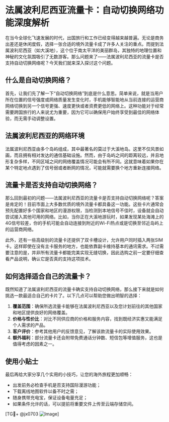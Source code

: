 # 法属波利尼西亚流量卡：自动切换网络功能深度解析

在当今全球化飞速发展的时代，出国旅行和工作已经变得越来越普遍。无论是商务出差还是休闲度假，选择一张合适的境外流量卡成了许多人关注的重点。而提到法属波利尼西亚（如大溪地），这个位于南太平洋的美丽群岛，其独特的地理位置和神秘的文化氛围吸引了无数游客。那么问题来了——法属波利尼西亚的流量卡是否支持自动切换网络呢？今天我们就来深入探讨这个问题。

## 什么是自动切换网络？

首先，让我们先了解一下“自动切换网络”到底是什么意思。简单来说，就是当用户所在位置的信号强度或网络质量发生变化时，手机能够智能地从当前连接的运营商网络切换到另一个信号更强、速度更快或者资费更低的网络上。这种功能对于经常需要跨国旅行的人来说尤为重要，因为它可以确保用户始终享受到最佳的网络体验，而无需手动调整设置。

## 法属波利尼西亚的网络环境

法属波利尼西亚由多个岛屿组成，其中最著名的莫过于大溪地岛。这里不仅风景如画，而且拥有相对发达的通信基础设施。然而，由于岛屿之间的距离较远，并且地形复杂多样，不同区域之间的网络覆盖情况可能会有所不同。这就意味着如果你在某个特定地点遇到了信号弱或者断网的情况，可能就需要换个地方重新连接网络。

## 流量卡是否支持自动切换网络？

那么回到最初的问题——法属波利尼西亚的流量卡是否支持自动切换网络呢？答案是肯定的！目前市面上大多数优质的境外流量卡都具备这一功能。这些卡片通常会预先配置好多个国家和地区的漫游权限，当检测到本地信号不佳时，设备就会自动尝试接入其他可用的网络。比如，当你正在大溪地游玩时，如果发现某处海滩上的4G信号较差，你的手机可能会自动连接到附近的Wi-Fi热点或是切换至邻近岛屿上的运营商网络。

此外，还有一些高级别的流量卡还提供了双卡槽设计，允许用户同时插入两张SIM卡。这样即使在没有主卡服务的地方，也能依靠副卡维持基本的通讯需求。不过需要注意的是，并非所有流量卡都能完美实现无缝切换，因此选购之前一定要仔细查看产品说明，确认它是否真的支持这项技术。

## 如何选择适合自己的流量卡？

既然知道了法属波利尼西亚的流量卡确实支持自动切换网络，那么接下来就是如何挑选一款最适合自己的卡片了。以下几点可以帮助您做出明智的选择：

1. **覆盖范围**：确保所选流量卡能够在法属波利尼西亚以及您计划前往的其他国家和地区提供良好的网络覆盖。
2. **价格与性价比**：对比不同供应商的价格和服务内容，找到既经济实惠又能满足个人需求的产品。
3. **客户评价**：参考其他用户的反馈意见，了解该款流量卡的实际使用效果。
4. **额外福利**：部分流量卡还会附带免费通话分钟数、短信包等增值服务，这也是值得考虑的因素之一。

## 使用小贴士

最后再给大家分享几个实用的小技巧，让您的海外旅程更加顺畅：

- 出发前务必检查手机是否支持国际漫游功能；
- 下载离线地图软件以备不时之需；
- 随身携带充电宝，保证设备电量充足；
- 如果条件允许的话，可以提前将重要文件上传至云端存储空间。

[TG💪+ @jx0703 ![Image](https://github.com/user-attachments/assets/dbca1d08-cadb-493c-b0ec-ad6f7a83f270)]